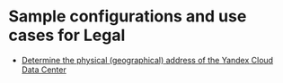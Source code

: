 # Sample configurations and use cases for Legal

* [Determine the physical (geographical) address of the Yandex Cloud Data Center](data-centers-physical-addresses.md)
